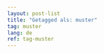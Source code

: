 ```yaml
---
layout: post-list
title: "Getagged als: muster"  
tag: muster
lang: de
ref: tag-muster
---
```

